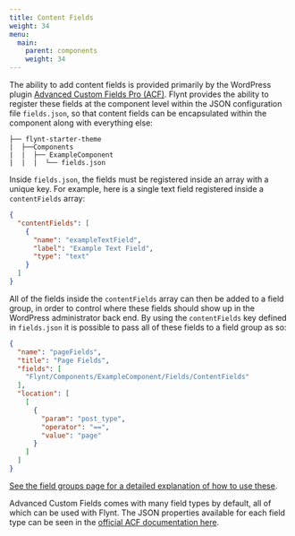 ```yaml
---
title: Content Fields
weight: 34
menu:
  main:
    parent: components
    weight: 34
---
```


The ability to add content fields is provided primarily by the WordPress plugin [Advanced Custom Fields Pro (ACF)](https://www.advancedcustomfields.com/pro/). Flynt provides the ability to register these fields at the component level within the JSON configuration file `fields.json`, so that content fields can be encapsulated within the component along with everything else:

```
├── flynt-starter-theme
|  ├──Components
|  |  ├── ExampleComponent
|  |  |  └── fields.json
```

Inside `fields.json`, the fields must be registered inside an array with a unique key. For example, here is a single text field registered inside a `contentFields` array:

```json
{
  "contentFields": [
    {
      "name": "exampleTextField",
      "label": "Example Text Field",
      "type": "text"
    }
  ]
}
```

All of the fields inside the `contentFields` array can then be added to a field group, in order to control where these fields should show up in the WordPress administrator back end. By using the `contentFields` key defined in `fields.json` it is possible to pass all of these fields to a field group as so:

```json
{
  "name": "pageFields",
  "title": "Page Fields",
  "fields": [
    "Flynt/Components/ExampleComponent/Fields/ContentFields"
  ],
  "location": [
    [
      {
        "param": "post_type",
        "operator": "==",
        "value": "page"
      }
    ]
  ]
}
```

[See the field groups page for a detailed explanation of how to use these](/guide/configuration/field-groups).

Advanced Custom Fields comes with many field types by default, all of which can be used with Flynt. The JSON properties available for each field type can be seen in the [official ACF documentation here](https://www.advancedcustomfields.com/resources/register-fields-via-php/#field-settings). 
